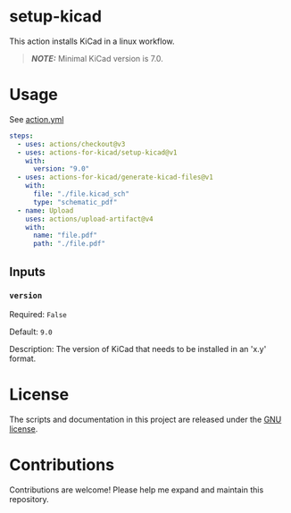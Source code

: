 # setup-kicad

This action installs KiCad in a linux workflow.

> **_NOTE:_** Minimal KiCad version is 7.0.

# Usage

See [action.yml](action.yml)

```yaml
steps:
  - uses: actions/checkout@v3
  - uses: actions-for-kicad/setup-kicad@v1
    with:
      version: "9.0"
  - uses: actions-for-kicad/generate-kicad-files@v1
    with:
      file: "./file.kicad_sch"
      type: "schematic_pdf"
  - name: Upload
    uses: actions/upload-artifact@v4
    with:
      name: "file.pdf"
      path: "./file.pdf"
```

## Inputs

### `version`

Required: `False`

Default: `9.0`

Description: The version of KiCad that needs to be installed in an 'x.y' format.

# License

The scripts and documentation in this project are released under the [GNU license](LICENSE).

# Contributions

Contributions are welcome! Please help me expand and maintain this repository.
